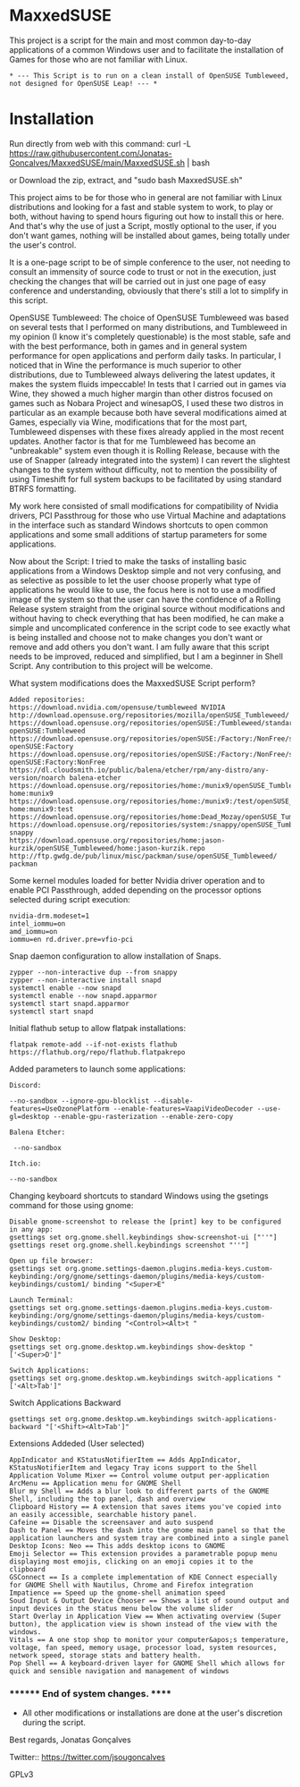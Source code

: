 # MaxxedSUSE

This project is a script for the main and most common day-to-day applications of a common Windows user and to facilitate the installation of Games for those who are not familiar with Linux.

    * --- This Script is to run on a clean install of OpenSUSE Tumbleweed, not designed for OpenSUSE Leap! --- *

# Installation

Run directly from web with this command: 
curl -L https://raw.githubusercontent.com/Jonatas-Goncalves/MaxxedSUSE/main/MaxxedSUSE.sh | bash

or
Download the zip, extract, and "sudo bash MaxxedSUSE.sh"


This project aims to be for those who in general are not familiar with Linux distributions and looking for a fast and stable system to work, to play or both, without having to spend hours figuring out how to install this or here. And that's why the use of just a Script, mostly optional to the user, if you don't want games, nothing will be installed about games, being totally under the user's control.

It is a one-page script to be of simple conference to the user, not needing to consult an immensity of source code to trust or not in the execution, just checking the changes that will be carried out in just one page of easy conference and understanding, obviously that there's still a lot to simplify in this script.

OpenSUSE Tumbleweed:
The choice of OpenSUSE Tumbleweed was based on several tests that I performed on many distributions, and Tumbleweed in my opinion (I know it's completely questionable) is the most stable, safe and with the best performance, both in games and in general system performance for open applications and perform daily tasks.
In particular, I noticed that in Wine the performance is much superior to other distributions, due to Tumbleweed always delivering the latest updates, it makes the system fluids impeccable!
In tests that I carried out in games via Wine, they showed a much higher margin than other distros focused on games such as Nobara Project and winesapOS, I used these two distros in particular as an example because both have several modifications aimed at Games, especially via Wine, modifications that for the most part, Tumbleweed dispenses with these fixes already applied in the most recent updates.
Another factor is that for me Tumbleweed has become an "unbreakable" system even though it is Rolling Release, because with the use of Snapper (already integrated into the system) I can revert the slightest changes to the system without difficulty, not to mention the possibility of using Timeshift for full system backups to be facilitated by using standard BTRFS formatting.

My work here consisted of small modifications for compatibility of Nvidia drivers, PCI Passthroug for those who use Virtual Machine and adaptations in the interface such as standard Windows shortcuts to open common applications and some small additions of startup parameters for some applications.

Now about the Script:
I tried to make the tasks of installing basic applications from a Windows Desktop simple and not very confusing, and as selective as possible to let the user choose properly what type of applications he would like to use, the focus here is not to use a modified image of the system so that the user can have the confidence of a Rolling Release system straight from the original source without modifications and without having to check everything that has been modified, he can make a simple and uncomplicated conference in the script code to see exactly what is being installed and choose not to make changes you don't want or remove and add others you don't want.
I am fully aware that this script needs to be improved, reduced and simplified, but I am a beginner in Shell Script. Any contribution to this project will be welcome.


What system modifications does the MaxxedSUSE Script perform?


    Added repositories:
    https://download.nvidia.com/opensuse/tumbleweed NVIDIA
    http://download.opensuse.org/repositories/mozilla/openSUSE_Tumbleweed/
    https://download.opensuse.org/repositories/openSUSE:/Tumbleweed/standard/ openSUSE:Tumbleweed
    https://download.opensuse.org/repositories/openSUSE:/Factory:/NonFree/standard/ openSUSE:Factory
    https://download.opensuse.org/repositories/openSUSE:/Factory:/NonFree/standard/ openSUSE:Factory:NonFree
    https://dl.cloudsmith.io/public/balena/etcher/rpm/any-distro/any-version/noarch balena-etcher
    https://download.opensuse.org/repositories/home:/munix9/openSUSE_Tumbleweed/ home:munix9
    https://download.opensuse.org/repositories/home:/munix9:/test/openSUSE_Tumbleweed/ home:munix9:test
    https://download.opensuse.org/repositories/home:Dead_Mozay/openSUSE_Tumbleweed/home:Dead_Mozay.repo
    https://download.opensuse.org/repositories/system:/snappy/openSUSE_Tumbleweed snappy
    https://download.opensuse.org/repositories/home:jason-kurzik/openSUSE_Tumbleweed/home:jason-kurzik.repo
    http://ftp.gwdg.de/pub/linux/misc/packman/suse/openSUSE_Tumbleweed/ packman

Some kernel modules loaded for better Nvidia driver operation and to enable PCI Passthrough, added depending on the processor options selected during script execution:
    
    nvidia-drm.modeset=1
    intel_iommu=on
    amd_iommu=on
    iommu=en rd.driver.pre=vfio-pci

Snap daemon configuration to allow installation of Snaps.

    zypper --non-interactive dup --from snappy
    zypper --non-interactive install snapd
    systemctl enable --now snapd
    systemctl enable --now snapd.apparmor
    systemctl start snapd.apparmor
    systemctl start snapd

Initial flathub setup to allow flatpak installations:

    flatpak remote-add --if-not-exists flathub https://flathub.org/repo/flathub.flatpakrepo


Added parameters to launch some applications:

    Discord:

    --no-sandbox --ignore-gpu-blocklist --disable-features=UseOzonePlatform --enable-features=VaapiVideoDecoder --use-gl=desktop --enable-gpu-rasterization --enable-zero-copy

    Balena Etcher:

     --no-sandbox

    Itch.io:

    --no-sandbox

Changing keyboard shortcuts to standard Windows using the gsetings command for those using gnome:


    Disable gnome-screenshot to release the [print] key to be configured in any app:
    gsettings set org.gnome.shell.keybindings show-screenshot-ui ["''"]
    gsettings reset org.gnome.shell.keybindings screenshot "''"]

    Open up file browser:
    gsettings set org.gnome.settings-daemon.plugins.media-keys.custom-keybinding:/org/gnome/settings-daemon/plugins/media-keys/custom-keybindings/custom1/ binding "<Super>E"

    Launch Terminal:
    gsettings set org.gnome.settings-daemon.plugins.media-keys.custom-keybinding:/org/gnome/settings-daemon/plugins/media-keys/custom-keybindings/custom2/ binding "<Control><Alt>t "

    Show Desktop:
    gsettings set org.gnome.desktop.wm.keybindings show-desktop "['<Super>D']"

    Switch Applications:
    gsettings set org.gnome.desktop.wm.keybindings switch-applications "['<Alt>Tab']"

Switch Applications Backward

    gsettings set org.gnome.desktop.wm.keybindings switch-applications-backward "['<Shift><Alt>Tab']"
    
Extensions Addeded (User selected)

    AppIndicator and KStatusNotifierItem == Adds AppIndicator, KStatusNotifierItem and legacy Tray icons support to the Shell
    Application Volume Mixer == Control volume output per-application
    ArcMenu == Application menu for GNOME Shell
    Blur my Shell == Adds a blur look to different parts of the GNOME Shell, including the top panel, dash and overview
    Clipboard History == A extension that saves items you've copied into an easily accessible, searchable history panel.
    Cafeine == Disable the screensaver and auto suspend
    Dash to Panel == Moves the dash into the gnome main panel so that the application launchers and system tray are combined into a single panel
    Desktop Icons: Neo == This adds desktop icons to GNOME
    Emoji Selector == This extension provides a parametrable popup menu displaying most emojis, clicking on an emoji copies it to the clipboard
    GSConnect == Is a complete implementation of KDE Connect especially for GNOME Shell with Nautilus, Chrome and Firefox integration
    Impatience == Speed up the gnome-shell animation speed
    Soud Input & Output Device Chooser == Shows a list of sound output and input devices in the status menu below the volume slider
    Start Overlay in Application View == When activating overview (Super button), the application view is shown instead of the view with the windows.
    Vitals == A one stop shop to monitor your computer&apos;s temperature, voltage, fan speed, memory usage, processor load, system resources, network speed, storage stats and battery health.
    Pop Shell == A keyboard-driven layer for GNOME Shell which allows for quick and sensible navigation and management of windows
    


### ****** End of system changes. ****



- All other modifications or installations are done at the user's discretion during the script.



Best regards, Jonatas Gonçalves

Twitter:: https://twitter.com/jsougoncalves


GPLv3
